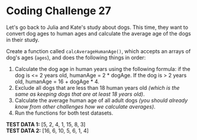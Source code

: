 # Coding Challenge 27

Let's go back to Julia and Kate's study about dogs. This time, they want to convert dog ages to human ages and calculate the average age of the dogs in their study.

Create a function called `calcAverageHumanAge()`, which accepts an arrays of dog's ages (`ages`), and does the following things in order:
1. Calculate the dog age in human years using the following formula: if the dog is <= 2 years old, humanAge = 2 *  dogAge. If the dog is > 2 years old, humanAge = 16 + dogAge * 4.
2. Exclude all dogs that are less than 18 human years old _(which is the same as keeping dogs that are at least 18 years old)_.
3. Calculate the average human age of all adult dogs _(you should already know from other challenges how we calculate averages)_.
4. Run the functions for both test datasets.

**TEST DATA 1:** [5, 2, 4, 1, 15, 8, 3]  
**TEST DATA 2:** [16, 6, 10, 5, 6, 1, 4]